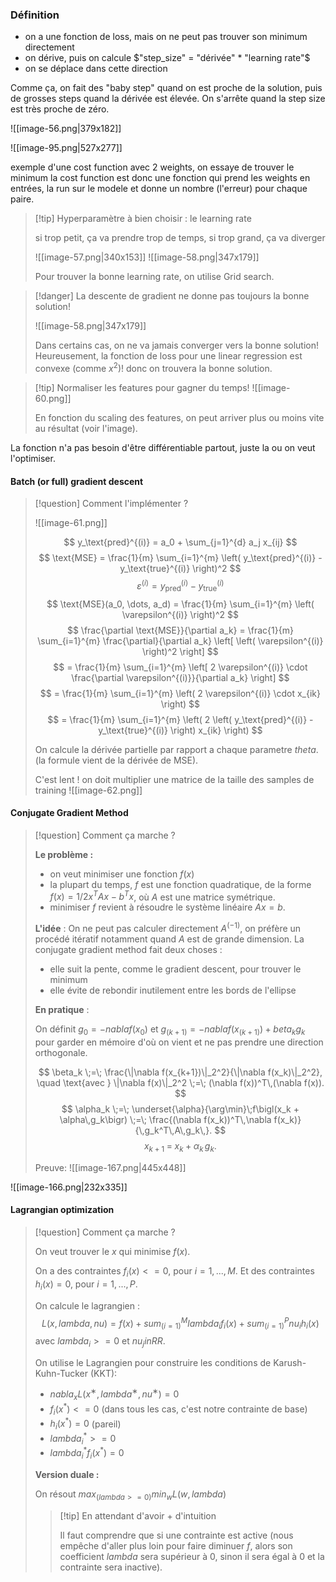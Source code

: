 ### Définition

- on a une fonction de loss, mais on ne peut pas trouver son minimum directement
- on dérive, puis on calcule $"step_size" = "dérivée" * "learning rate"$
- on se déplace dans cette direction

Comme ça, on fait des "baby step" quand on est proche de la solution, puis de grosses steps quand la dérivée est élevée. On s'arrête quand la step size est très proche de zéro.

![[image-56.png|379x182]]

![[image-95.png|527x277]]

exemple d'une cost function avec 2 weights, on essaye de trouver le minimum
la cost function est donc une fonction qui prend les weights en entrées, la run sur le modele et donne un nombre (l'erreur) pour chaque paire.

> [!tip] Hyperparamètre à bien choisir : le learning rate
> 
> si trop petit, ça va prendre trop de temps, si trop grand, ça va diverger
> 
> ![[image-57.png|340x153]]
> ![[image-58.png|347x179]]
> 
> Pour trouver la bonne learning rate, on utilise Grid search.

> [!danger] La descente de gradient ne donne pas toujours la bonne solution!
> 
> ![[image-58.png|347x179]]
> 
> Dans certains cas, on ne va jamais converger vers la bonne solution! Heureusement, la fonction de loss pour une linear regression est convexe (comme $x^2$)! donc on trouvera la bonne solution.

> [!tip] Normaliser les features pour gagner du temps!
> ![[image-60.png]]
> 
> En fonction du scaling des features, on peut arriver plus ou moins vite au résultat (voir l'image).

La fonction n'a pas besoin d'être différentiable partout, juste la ou on veut l'optimiser.
#### Batch (or full) gradient descent

> [!question] Comment l'implémenter ?
> 
> ![[image-61.png]]
> 
> $$ y_\text{pred}^{(i)} = a_0 + \sum_{j=1}^{d} a_j x_{ij} $$
$$ \text{MSE} = \frac{1}{m} \sum_{i=1}^{m} \left( y_\text{pred}^{(i)} - y_\text{true}^{(i)} \right)^2 $$
$$ \varepsilon^{(i)} = y_\text{pred}^{(i)} - y_\text{true}^{(i)} $$
$$ \text{MSE}(a_0, \dots, a_d) = \frac{1}{m} \sum_{i=1}^{m} \left( \varepsilon^{(i)} \right)^2 $$
$$ \frac{\partial \text{MSE}}{\partial a_k} = \frac{1}{m} \sum_{i=1}^{m} \frac{\partial}{\partial a_k} \left[ \left( \varepsilon^{(i)} \right)^2 \right] $$
$$ = \frac{1}{m} \sum_{i=1}^{m} \left[ 2 \varepsilon^{(i)} \cdot \frac{\partial \varepsilon^{(i)}}{\partial a_k} \right] $$
$$ = \frac{1}{m} \sum_{i=1}^{m} \left( 2 \varepsilon^{(i)} \cdot x_{ik} \right) $$
$$ = \frac{1}{m} \sum_{i=1}^{m} \left( 2 \left( y_\text{pred}^{(i)} - y_\text{true}^{(i)} \right) x_{ik} \right) $$
> 
> On calcule la dérivée partielle par rapport a chaque parametre $theta$. (la formule vient de la dérivée de MSE).
> 
> C'est lent ! on doit multiplier une matrice de la taille des samples de training
> ![[image-62.png]]

#### Conjugate Gradient Method

> [!question] Comment ça marche ?
> 
> **Le problème :**
> - on veut minimiser une fonction $f(x)$
> - la plupart du temps, $f$ est une fonction quadratique, de la forme $f(x) = 1/2 x^T A x - b^T x$, où $A$ est une matrice symétrique.
> - minimiser $f$ revient à résoudre le système linéaire $A x = b$.
>   
> **L'idée** :
> On ne peut pas calculer directement $A^(-1)$, on préfère un procédé itératif notamment quand $A$ est de grande dimension. La conjugate gradient method fait deux choses :
> - elle suit la pente, comme le gradient descent, pour trouver le minimum
> - elle évite de rebondir inutilement entre les bords de l'ellipse
>   
>**En pratique** :
>
>On définit $g_0 = - nabla f(x_0)$ et  $g_(k + 1) = - nabla f(x_(k + 1)) + beta_k g_k$ pour garder en mémoire d'où on vient et ne pas prendre une direction orthogonale.
>
>$$
> \beta_k \;=\; \frac{\|\nabla f(x_{k+1})\|_2^2}{\|\nabla f(x_k)\|_2^2}, 
>\quad
>\text{avec }
>\|\nabla f(x)\|_2^2 \;=\; (\nabla f(x))^T\,(\nabla f(x)).
>$$
>$$
>\alpha_k \;=\; \underset{\alpha}{\arg\min}\;f\bigl(x_k + \alpha\,g_k\bigr)
>\;=\; \frac{(\nabla f(x_k))^T\,\nabla f(x_k)}{\,g_k^T\,A\,g_k\,}.
>$$
>$$
>x_{k+1} \;=\; x_k \;+\; \alpha_k \, g_k.
>$$
>
>Preuve:
>![[image-167.png|445x448]]

![[image-166.png|232x335]]

#### Lagrangian optimization

> [!question] Comment ça marche ?
> 
> On veut trouver le $x$ qui minimise $f(x)$.
> 
> On a des contraintes $f_i (x) <= 0$, pour $i = 1,...,M$.
> Et des contraintes $h_i (x) = 0$, pour $i = 1, ..., P$.
> 
> On calcule le lagrangien : 
> $$ L(x, lambda, nu) = f(x) + sum_(i = 1)^M lambda_i f_i (x) + sum_(i = 1)^P nu_i h_i (x) $$
> avec $lambda_i >= 0$ et $nu_j in RR$.
> 
> On utilise le Lagrangien pour construire les conditions de Karush-Kuhn-Tucker (KKT):
> - $nabla_x​ L(x^∗,lambda^∗,nu^∗)=0$
> - $f_i (x^*) <= 0$ (dans tous les cas, c'est notre contrainte de base)
> - $h_i (x^*) = 0$ (pareil)
> - $lambda_i^* >= 0$
> - $lambda_i^* f_i (x^*) = 0$
>   
> **Version duale :**
> 
> On résout $max_(lambda >=0) min_w L(w, lambda)$
> 
> > [!tip] En attendant d'avoir + d'intuition
> > 
> > Il faut comprendre que si une contrainte est active (nous empêche d'aller plus loin pour faire diminuer $f$, alors son coefficient $lambda$ sera supérieur à 0, sinon il sera égal à $0$ et la contrainte sera inactive).



	

